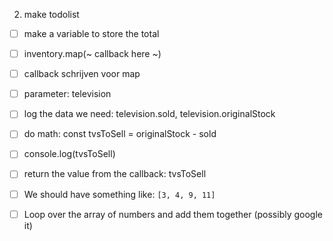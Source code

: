 2. make todolist



- [ ] make a variable to store the total

- [ ] inventory.map(~ callback here ~)

- [ ] callback schrijven voor map

- [ ] parameter: television

- [ ] log the data we need: television.sold, television.originalStock

- [ ] do math: const tvsToSell = originalStock - sold

- [ ] console.log(tvsToSell)

- [ ] return the value from the callback: tvsToSell

- [ ] We should have something like: `[3, 4, 9, 11]`

- [ ] Loop over the array of numbers and add them together (possibly google it)